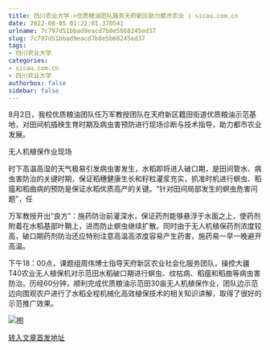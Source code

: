 ```yaml
---
title: 四川农业大学->优质粮油团队服务天府新区助力都市农业 | sicau.com.cn
date: 2022-08-05 01:22:01.370541
urlname: 7c797d51bbad9eacd7b8e5b68245ed37
slug: 7c797d51bbad9eacd7b8e5b68245ed37
tags: 
- 四川农业大学
categories:
- sicau.com.cn
- 四川农业大学
authorbox: false
sidebar: false
---
```

8月2日，我校优质粮油团队任万军教授团队在天府新区籍田街道优质粮油示范基地，对田间机插秧生育时期及病虫害预防进行现场诊断与技术指导，助力都市农业发展。

无人机植保作业现场

时下高温高湿的天气极易引发病虫害发生，水稻即将进入破口期，是田间管水、病虫害防治的关键时期，保证稻穗健康生长和籽粒灌浆充实，抓准时机进行螟虫、稻瘟和稻曲病的预防是保证水稻优质高产的关键。“针对田间局部发生的螟虫危害问题”，任
<!--more-->
万军教授开出“良方”：施药防治前灌深水，保证药剂能够悬浮于水面之上，使药剂附着在水稻基部叶鞘上，进而防止螟虫继续扩散。同时由于无人机植保药剂浓度较高，破口期药剂防治还应特别注意高温高浓度容易产生药害，施药易一早一晚避开高温。

下午18：00点，课题组周伟博士指导天府新区农业社会化服务团队，操控大疆T40农业无人植保机对示范田水稻破口期进行螟虫、纹枯病、稻瘟和稻曲等病虫害防治。历经60分钟，顺利完成优质粮油示范田30亩无人机植保作业，团队边示范边向围观农户进行了水稻全程机械化高效植保技术的相关知识讲解，取得了很好的示范推广效果。

![图](https://news.sicau.edu.cn/__local/9/07/2D/80AE5BD1D45688A7A861EF03769_D15432F6_19B0F.jpg)

[转入文章首发地址](https://news.sicau.edu.cn/info/1078/69059.htm)